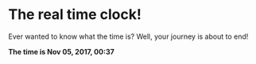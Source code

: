 # The real time clock!

Ever wanted to know what the time is? Well, your journey is about to end!

**The time is Nov 05, 2017, 00:37**